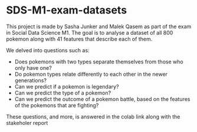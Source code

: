 # SDS-M1-exam-datasets

This project is made by Sasha Junker and Malek Qasem as part of the exam in Social Data Science M1. The goal is to analyse a dataset of all 800 pokemon along with 41 features that describe each of them.

We delved into questions such as:
- Does pokemons with two types separate themselves from those who only have one?
- Do pokemon types relate differently to each other in the newer generations?
- Can we predict if a pokemon is legendary?
- Can we predict the type of a pokemon?
- Can we predict the outcome of a pokemon battle, based on the features of the pokemons that are fighting?

These questions, and more, is answered in the colab link along with the stakeholer report
